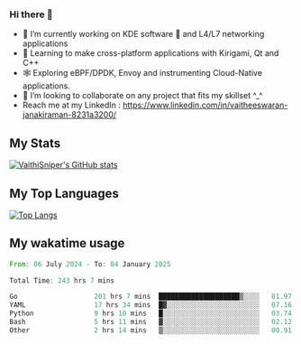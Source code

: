 ### Hi there 👋

- 🔭 I’m currently working on KDE software 💓 and L4/L7 networking applications 
- 📖 Learning to make cross-platform applications with Kirigami, Qt and C++
- 🕸️ Exploring eBPF/DPDK, Envoy and instrumenting Cloud-Native applications. 
- 👯 I’m looking to collaborate on any project that fits my skillset ^_^
- Reach me at my LinkedIn : https://www.linkedin.com/in/vaitheeswaran-janakiraman-8231a3200/

## My Stats
[![VaithiSniper's GitHub stats](https://github-readme-stats.vercel.app/api?username=VaithiSniper&hide=stars&theme=radical)](https://github.com/anuraghazra/github-readme-stats)

## My Top Languages

[![Top Langs](https://github-readme-stats.vercel.app/api/top-langs/?username=VaithiSniper&layout=compact)](https://github.com/anuraghazra/github-readme-stats)

## My wakatime usage

<!--START_SECTION:waka-->

```rust
From: 06 July 2024 - To: 04 January 2025

Total Time: 243 hrs 7 mins

Go                   201 hrs 7 mins  ████████████████████▒░░░░   81.97 %
YAML                 17 hrs 34 mins  █▓░░░░░░░░░░░░░░░░░░░░░░░   07.16 %
Python               9 hrs 10 mins   █░░░░░░░░░░░░░░░░░░░░░░░░   03.74 %
Bash                 5 hrs 11 mins   ▓░░░░░░░░░░░░░░░░░░░░░░░░   02.12 %
Other                2 hrs 14 mins   ▒░░░░░░░░░░░░░░░░░░░░░░░░   00.91 %
```

<!--END_SECTION:waka-->
